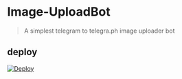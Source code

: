 # Image-UploadBot

> A simplest telegram to telegra.ph image uploader bot

## deploy 

[![Deploy](https://www.herokucdn.com/deploy/button.svg)](https://heroku.com/deploy?templatehttps://github.com/MY-Tgworld/TG-Media-To-Telegraph)
